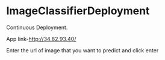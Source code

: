 # ImageClassifierDeployment

Continuous Deployment.

App link-http://34.82.93.40/

Enter the url of image that you want to predict and click enter
